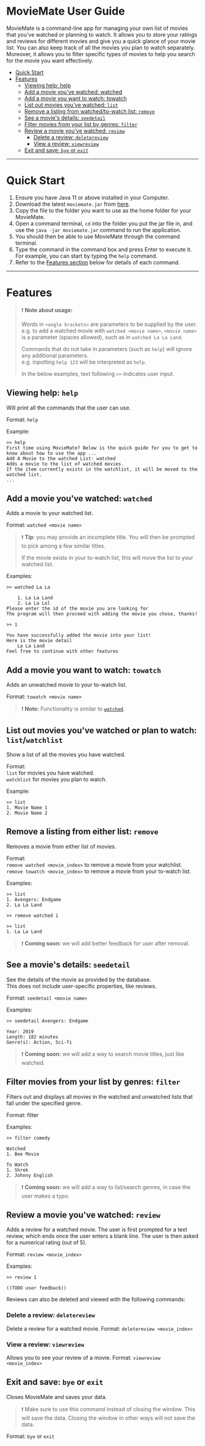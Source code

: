 # MovieMate User Guide
MovieMate is a command-line app for managing your own list of movies that you’ve watched or planning to watch.
It allows you to store your ratings and reviews for different movies and give you a quick glance of your movie list.
You can also keep track of all the movies you plan to watch separately.
Moreover, it allows you to filter specific types of movies to help you search for the movie you want effectively.

- [Quick Start](#quick-start)
- [Features](#features)
  - [Viewing help: help](#viewing-help--help)
  - [Add a movie you've watched: watched](#add-a-movie-youve-watched--watched)
  - [Add a movie you want to watch: towatch](#add-a-movie-you-want-to-watch--towatch)
  - [List out movies you've watched: `list`](#list-out-movies-youve-watched-or-plan-to-watch--list--watchlist)
  - [Remove a listing from watched/to-watch list: `remove`](#remove-a-listing-from-watchedto-watch-list--remove)
  - [See a movie's details: `seedetail`](#see-a-movies-details--seedetail)
  - [Filter movies from your list by genres: `filter`](#filter-movies-from-your-list-by-genres--filter)
  - [Review a movie you've watched: `review`](#review-a-movie-youve-watched--review)
    - [Delete a review: `deletereview`](#delete-a-review--deletereview-1)
    - [View a review: `viewreview`](#view-a-review--viewreview)
  - [Exit and save: `bye` or `exit`](#exit-and-save--bye-or-exit)
  

<hr>

# Quick Start 

1. Ensure you have Java 11 or above installed in your Computer. 
2. Download the latest `moviemate.jar` from [here](https://github.com/AY2223S2-CS2113-W12-4/tp/releases).
3. Copy the file to the folder you want to use as the home folder for your MovieMate.
4. Open a command terminal, `cd` into the folder you put the jar file in,
and use the `java -jar moviemate.jar` command to run the application. 
5. You should then be able to use MovieMate through the command terminal.
6. Type the command in the command box and press Enter to execute it.
For example, you can start by typing the `help` command.
7. Refer to the [Features section](#features) below for details of each command.

<hr>

# Features
> :exclamation: **Note about usage:**
> 
> Words in `<angle brackets>` are parameters to be supplied by the user.\
> e.g. to add a watched movie with `watched <movie name>`,
> `<movie name>` is a parameter (spaces allowed), such as in `watched La La Land`.
> 
> Commands that do not take in parameters (such as `help`) will ignore any additional parameters.\
> e.g. inputting `help 123` will be interpreted as `help`.
> 
> In the below examples, text following `>>` indicates user input.

## Viewing help: `help`
Will print all the commands that the user can use.

Format: `help`

Example:
```
>> help
First time using MovieMate? Below is the quick guide for you to get to know about how to use the app ...
Add A Movie to the watched List: watched
Adds a movie to the list of watched movies.
If the item currently exists in the watchlist, it will be moved to the watched list.
...
```

## Add a movie you've watched: `watched`
Adds a movie to your watched list.

Format: `watched <movie name>`

> :exclamation: **Tip**: you may provide an incomplete title.
> You will then be prompted to pick among a few similar titles.
> 
> If the movie exists in your to-watch list, this will move the list to your watched list.

Examples:
```
>> watched La La

    1. La La Land
    2. La La Lol
Please enter the id of the movie you are looking for
The program will then proceed with adding the movie you chose, thanks!

>> 1

You have successfully added the movie into your list!
Here is the movie detail
    La La Land
Feel free to continue with other features
```

## Add a movie you want to watch: `towatch`
Adds an unwatched movie to your to-watch list.

Format: `towatch <movie name>`
> :exclamation: **Note:** Functionality is similar to [`watched`](#add-a-movie-youve-watched--watched).

## List out movies you've watched or plan to watch: `list`/`watchlist`
Show a list of all the movies you have watched.

Format:\
`list` for movies you have watched.\
`watchlist` for movies you plan to watch.

Example:
```
>> list
1. Movie Name 1
2. Movie Name 2
```

## Remove a listing from either list: `remove`
Removes a movie from either list of movies.

Format:\
`remove watched <movie_index>` to remove a movie from your watchlist.\
`remove towatch <movie_index>` to remove a movie from your to-watch list.

Examples:
```
>> list
1. Avengers: Endgame
2. La La Land

>> remove watched 1

>> list
1. La La Land
```
> :exclamation: **Coming soon:** we will add better feedback for user after removal.

## See a movie's details: `seedetail`
See the details of the movie as provided by the database.\
This does not include user-specific properties, like reviews.

Format: `seedetail <movie name>`

Examples:
```
>> seedetail Avengers: Endgame

Year: 2019
Length: 182 minutes
Genre(s): Action, Sci-fi
```
> :exclamation: **Coming soon:** we will add a way to search movie titles, just like watched.

## Filter movies from your list by genres: `filter`
Filters out and displays all movies in the watched and unwatched lists that fall under the specified genre.

Format: filter <genre>

Examples:
```
>> filter comedy

Watched
1. Bee Movie

To Watch
1. Shrek
2. Johnny English
```

> :exclamation: **Coming soon:** we will add a way to list/search genres, in case the user makes a typo.

## Review a movie you've watched: `review`
Adds a review for a watched movie. The user is first prompted for a text review, which ends once the user
enters a blank line. The user is then asked for a numerical rating (out of 5).

Format: `review <movie_index>`

Examples:
```
>> review 1

((TODO user feedback))
```

Reviews can also be deleted and viewed with the following commands:

### Delete a review: `deletereview`
Delete a review for a watched movie.
Format: `deletereview <movie_index>`

### View a review: `viewreview`
Allows you to see your review of a movie.
Format: `viewreview <movie_index>`

## Exit and save: `bye` or `exit`
Closes MovieMate and saves your data.
> :exclamation: Make sure to use this command instead of closing the window.
> This will save the data. Closing the window in other ways will not save the data.
 
Format: `bye` or `exit`

